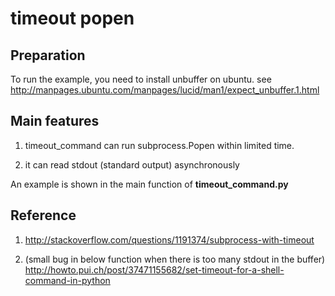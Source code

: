 timeout popen
=============


Preparation
-----------
To run the example, you need to install unbuffer on ubuntu.
see http://manpages.ubuntu.com/manpages/lucid/man1/expect_unbuffer.1.html

Main features
-------------


1. timeout_command can run subprocess.Popen within limited time.

2. it can read stdout (standard output) asynchronously


An example is shown in the main function of **timeout_command.py** 

Reference
---------

1. http://stackoverflow.com/questions/1191374/subprocess-with-timeout

2. (small bug in below function when there is too many stdout in the buffer) http://howto.pui.ch/post/37471155682/set-timeout-for-a-shell-command-in-python
